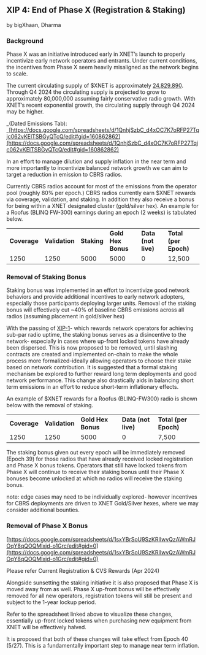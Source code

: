 ## XIP 4: End of Phase X (Registration & Staking)

by bigXhaan, Dharma


### Background 

Phase X was an initiative introduced early in XNET’s launch to properly incentivize early network operators and entrants. Under current conditions, the incentives from Phase X seem heavily misaligned as the network begins to scale.  

The current circulating supply of $XNET is approximately [24,829,890](https://dune.com/queries/3535629/5954004). Through Q4 2024 the circulating supply is projected to grow to approximately 80,000,000 assuming fairly conservative radio growth. With XNET’s recent exponential growth, the circulating supply through Q4 2024 may be higher. 

_(Dated Emissions Tab): _[https://docs.google.com/spreadsheets/d/1QnhjSzbC_d4xOC7K7oRFP27Tqjc062vKElTSBGyQTcQ/edit#gid=160862862](https://docs.google.com/spreadsheets/d/1QnhjSzbC_d4xOC7K7oRFP27Tqjc062vKElTSBGyQTcQ/edit#gid=160862862)

In an effort to manage dilution and supply inflation in the near term and more importantly to incentivize balanced network growth we can aim to target a reduction in emission to CBRS radios. 

Currently CBRS radios account for most of the emissions from the operator pool (roughly 80% per epoch.) CBRS radios currently earn $XNET rewards via coverage, validation, and staking. In addition they also receive a bonus for being within a XNET designated cluster (gold/silver hex). An example for a Roofus (BLINQ FW-300) earnings during an epoch (2 weeks) is tabulated below. 


<table>
  <tr>
   <td><strong>Coverage</strong>
   </td>
   <td><strong>Validation </strong>
   </td>
   <td><strong>Staking</strong>
   </td>
   <td><strong>Gold Hex Bonus</strong>
   </td>
   <td><strong>Data (not live)</strong>
   </td>
   <td><strong>Total (per Epoch)</strong>
   </td>
  </tr>
  <tr>
   <td>1250 
   </td>
   <td>1250
   </td>
   <td>5000
   </td>
   <td>5000
   </td>
   <td>0
   </td>
   <td>12,500
   </td>
  </tr>
</table>


  


### Removal of Staking Bonus

Staking bonus was implemented in an effort to incentivize good network behaviors and provide additional incentives to early network adopters, especially those participants deploying larger units. Removal of the staking bonus will effectively cut ~40% of baseline CBRS emissions across all radios (assuming placement in gold/silver hex) 

With the passing of [XIP-1](https://docs.google.com/document/u/0/d/1-xnLwtmFrQw8TCEU2TkQ1roTdeJqfQXfR_4Y0YtpZnU/edit)- which rewards network operators for achieving sub-par radio uptime, the staking bonus serves as a disincentive to the network- especially in cases where up-front locked tokens have already been dispersed. This is now proposed to be removed, until slashing contracts are created and implemented on-chain to make the whole process more formalized-ideally allowing operators to choose their stake based on network contribution. It is suggested that a formal staking mechanism be explored to further reward long term deployments and good network performance. This change also drastically aids in balancing short term emissions in an effort to reduce short-term inflationary effects. 

An example of $XNET rewards for a Roofus (BLINQ-FW300) radio is shown below with the removal of staking.


<table>
  <tr>
   <td><strong>Coverage</strong>
   </td>
   <td><strong>Validation </strong>
   </td>
   <td><strong>Gold Hex Bonus</strong>
   </td>
   <td><strong>Data (not live)</strong>
   </td>
   <td><strong>Total (per Epoch)</strong>
   </td>
  </tr>
  <tr>
   <td>1250 
   </td>
   <td>1250
   </td>
   <td>5000
   </td>
   <td>0
   </td>
   <td>7,500
   </td>
  </tr>
</table>


The staking bonus given out every epoch will be immediately removed (Epoch 39) for those radios that have already received locked registration and Phase X bonus tokens. Operators that still have locked tokens from Phase X will continue to receive their staking bonus until their Phase X bonuses become unlocked at which no radios will receive the staking bonus. 

note: edge cases may need to be individually explored- however incentives for CBRS deployments are driven to XNET Gold/Silver hexes, where we may consider additional bounties.  


### Removal of Phase X Bonus 

[https://docs.google.com/spreadsheets/d/1sxYBrSoU9SzKRIIwvQzAWmRJOqY8qQOQMlxjd-o1Grc/edit#gid=0](https://docs.google.com/spreadsheets/d/1sxYBrSoU9SzKRIIwvQzAWmRJOqY8qQOQMlxjd-o1Grc/edit#gid=0)

Please refer Current Registration & CVS Rewards (Apr 2024) 

Alongside sunsetting the staking initiative it is also proposed that Phase X is moved away from as well. Phase X up-front bonus will be effectively removed for all new operators, registration tokens will still be present and subject to the 1-year lockup period. 

Refer to the spreadsheet linked above to visualize these changes, essentially up-front locked tokens when purchasing new equipment from XNET will be effectively halved.  

It is proposed that both of these changes will take effect from Epoch 40 (5/27). This is a fundamentally important step to manage near term inflation. 
